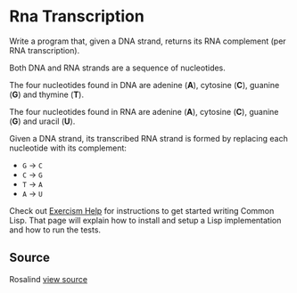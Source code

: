# Rna Transcription

Write a program that, given a DNA strand, returns its RNA complement (per RNA transcription).

Both DNA and RNA strands are a sequence of nucleotides.

The four nucleotides found in DNA are adenine (**A**), cytosine (**C**),
guanine (**G**) and thymine (**T**).

The four nucleotides found in RNA are adenine (**A**), cytosine (**C**),
guanine (**G**) and uracil (**U**).

Given a DNA strand, its transcribed RNA strand is formed by replacing
each nucleotide with its complement:

* `G` -> `C`
* `C` -> `G`
* `T` -> `A`
* `A` -> `U`

Check out
[Exercism Help](http://help.exercism.io/getting-started-with-lisp.html)
for instructions to get started writing Common Lisp. That page will
explain how to install and setup a Lisp implementation and how to run
the tests.

## Source

Rosalind [view source](http://rosalind.info/problems/rna)
